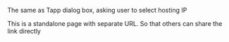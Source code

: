 The same as Tapp dialog box, asking user to select hosting IP

This is a standalone page with separate URL. So that others can share the link directly